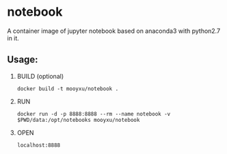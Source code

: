 # notebook
A container image of jupyter notebook based on anaconda3 with python2.7 in it.


## Usage:
1. BUILD (optional)

    ```shell
    docker build -t mooyxu/notebook .
    ```

2. RUN

    ```shell
    docker run -d -p 8888:8888 --rm --name notebook -v $PWD/data:/opt/notebooks mooyxu/notebook
    ```

3. OPEN

    `localhost:8888`
